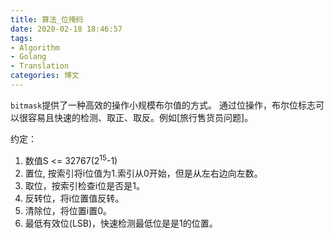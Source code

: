 ```yaml
---
title: 算法_位掩码
date: 2020-02-18 18:46:57
tags: 
- Algorithm
- Golang
- Translation
categories: 博文
---
```

`bitmask`提供了一种高效的操作小规模布尔值的方式。
通过位操作，布尔位标志可以很容易且快速的检测、取正、取反。例如[旅行售货员问题]。

约定：
1. 数值S <= 32767(2<sup>15</sup>-1)
2. 置位, 按索引将i位值为1.索引从0开始，但是从左右边向左数。
3. 取位，按索引检查i位是否是1。
4. 反转位，将i位置值反转。
5. 清除位，将位置i置0。
6. 最低有效位(LSB)，快速检测最低位是是1的位置。

